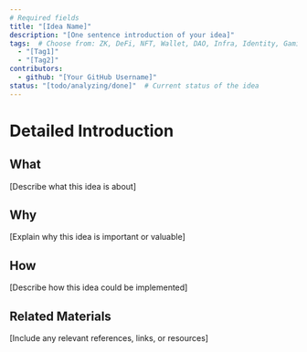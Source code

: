 ```yaml
---
# Required fields
title: "[Idea Name]"
description: "[One sentence introduction of your idea]"
tags:  # Choose from: ZK, DeFi, NFT, Wallet, DAO, Infra, Identity, Gaming, PublicGoods, Privacy, Security or add your own
  - "[Tag1]"
  - "[Tag2]"
contributors:
  - github: "[Your GitHub Username]"
status: "[todo/analyzing/done]"  # Current status of the idea
---
```


# Detailed Introduction

## What
[Describe what this idea is about]

## Why
[Explain why this idea is important or valuable]

## How
[Describe how this idea could be implemented]

## Related Materials
[Include any relevant references, links, or resources]
